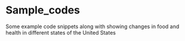 # Sample_codes
Some example code snippets along with showing changes in food and health in different states of the United States
